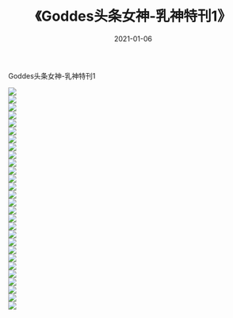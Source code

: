 ﻿---
layout: post
title:  《Goddes头条女神-乳神特刊1》
date:   2021-01-06
img: http://img.660000.xyz/Sharelink/网络美图/2021/Goddes头条女神-乳神特刊1/000.jpg
categories: [美女, 清纯, 唯美]
---

Goddes头条女神-乳神特刊1

  ![](http://img.660000.xyz/Sharelink/网络美图/2021/Goddes头条女神-乳神特刊1/001.jpg) <br> ![](http://img.660000.xyz/Sharelink/网络美图/2021/Goddes头条女神-乳神特刊1/002.jpg) <br> ![](http://img.660000.xyz/Sharelink/网络美图/2021/Goddes头条女神-乳神特刊1/003.jpg) <br> ![](http://img.660000.xyz/Sharelink/网络美图/2021/Goddes头条女神-乳神特刊1/004.jpg) <br> ![](http://img.660000.xyz/Sharelink/网络美图/2021/Goddes头条女神-乳神特刊1/005.jpg) <br> ![](http://img.660000.xyz/Sharelink/网络美图/2021/Goddes头条女神-乳神特刊1/006.jpg) <br> ![](http://img.660000.xyz/Sharelink/网络美图/2021/Goddes头条女神-乳神特刊1/007.jpg) <br> ![](http://img.660000.xyz/Sharelink/网络美图/2021/Goddes头条女神-乳神特刊1/008.jpg) <br> ![](http://img.660000.xyz/Sharelink/网络美图/2021/Goddes头条女神-乳神特刊1/009.jpg) <br> ![](http://img.660000.xyz/Sharelink/网络美图/2021/Goddes头条女神-乳神特刊1/010.jpg) <br> ![](http://img.660000.xyz/Sharelink/网络美图/2021/Goddes头条女神-乳神特刊1/011.jpg) <br> ![](http://img.660000.xyz/Sharelink/网络美图/2021/Goddes头条女神-乳神特刊1/012.jpg) <br> ![](http://img.660000.xyz/Sharelink/网络美图/2021/Goddes头条女神-乳神特刊1/013.jpg) <br> ![](http://img.660000.xyz/Sharelink/网络美图/2021/Goddes头条女神-乳神特刊1/014.jpg) <br> ![](http://img.660000.xyz/Sharelink/网络美图/2021/Goddes头条女神-乳神特刊1/015.jpg) <br> ![](http://img.660000.xyz/Sharelink/网络美图/2021/Goddes头条女神-乳神特刊1/016.jpg) <br> ![](http://img.660000.xyz/Sharelink/网络美图/2021/Goddes头条女神-乳神特刊1/017.jpg) <br> ![](http://img.660000.xyz/Sharelink/网络美图/2021/Goddes头条女神-乳神特刊1/018.jpg) <br> ![](http://img.660000.xyz/Sharelink/网络美图/2021/Goddes头条女神-乳神特刊1/019.jpg) <br> ![](http://img.660000.xyz/Sharelink/网络美图/2021/Goddes头条女神-乳神特刊1/020.jpg) <br> ![](http://img.660000.xyz/Sharelink/网络美图/2021/Goddes头条女神-乳神特刊1/021.jpg) <br> ![](http://img.660000.xyz/Sharelink/网络美图/2021/Goddes头条女神-乳神特刊1/022.jpg) <br> ![](http://img.660000.xyz/Sharelink/网络美图/2021/Goddes头条女神-乳神特刊1/023.jpg) <br> ![](http://img.660000.xyz/Sharelink/网络美图/2021/Goddes头条女神-乳神特刊1/024.jpg) <br> ![](http://img.660000.xyz/Sharelink/网络美图/2021/Goddes头条女神-乳神特刊1/025.jpg) <br> ![](http://img.660000.xyz/Sharelink/网络美图/2021/Goddes头条女神-乳神特刊1/026.jpg) <br> ![](http://img.660000.xyz/Sharelink/网络美图/2021/Goddes头条女神-乳神特刊1/027.jpg) <br> ![](http://img.660000.xyz/Sharelink/网络美图/2021/Goddes头条女神-乳神特刊1/028.jpg) <br>